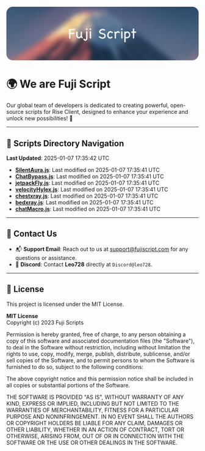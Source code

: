 ![Banner](.github/b.webp)

# 🌍 **We are Fuji Script**

Our global team of developers is dedicated to creating powerful, open-source scripts for Rise Client, designed to enhance your experience and unlock new possibilities! 🌟

---
<!-- SCRIPTS_NAVIGATION_START -->
## 📂 **Scripts Directory Navigation**

**Last Updated**: 2025-01-07 17:35:42 UTC

- **[SilentAura.js](scripts/SilentAura.js)**: Last modified on 2025-01-07 17:35:41 UTC
- **[ChatBypass.js](scripts/ChatBypass.js)**: Last modified on 2025-01-07 17:35:41 UTC
- **[jetpackFly.js](scripts/jetpackFly.js)**: Last modified on 2025-01-07 17:35:41 UTC
- **[velocityHylex.js](scripts/velocityHylex.js)**: Last modified on 2025-01-07 17:35:41 UTC
- **[chestxray.js](scripts/chestxray.js)**: Last modified on 2025-01-07 17:35:41 UTC
- **[bedxray.js](scripts/bedxray.js)**: Last modified on 2025-01-07 17:35:41 UTC
- **[chatMacro.js](scripts/chatMacro.js)**: Last modified on 2025-01-07 17:35:41 UTC

<!-- SCRIPTS_NAVIGATION_END -->

---

## 💬 **Contact Us**  
- 📬 **Support Email**: Reach out to us at [support@fujiscript.com](mailto:support@fujiscript.com) for any questions or assistance.  
- 💬 **Discord**: Contact **Leo728** directly at `Discord@leo728`.

---

## 📜 **License**

This project is licensed under the MIT License.  

**MIT License**  
Copyright (c) 2023 Fuji Scripts  

Permission is hereby granted, free of charge, to any person obtaining a copy of this software and associated documentation files (the "Software"), to deal in the Software without restriction, including without limitation the rights to use, copy, modify, merge, publish, distribute, sublicense, and/or sell copies of the Software, and to permit persons to whom the Software is furnished to do so, subject to the following conditions:  

The above copyright notice and this permission notice shall be included in all copies or substantial portions of the Software.  

THE SOFTWARE IS PROVIDED "AS IS", WITHOUT WARRANTY OF ANY KIND, EXPRESS OR IMPLIED, INCLUDING BUT NOT LIMITED TO THE WARRANTIES OF MERCHANTABILITY, FITNESS FOR A PARTICULAR PURPOSE AND NONINFRINGEMENT. IN NO EVENT SHALL THE AUTHORS OR COPYRIGHT HOLDERS BE LIABLE FOR ANY CLAIM, DAMAGES OR OTHER LIABILITY, WHETHER IN AN ACTION OF CONTRACT, TORT OR OTHERWISE, ARISING FROM, OUT OF OR IN CONNECTION WITH THE SOFTWARE OR THE USE OR OTHER DEALINGS IN THE SOFTWARE.  
